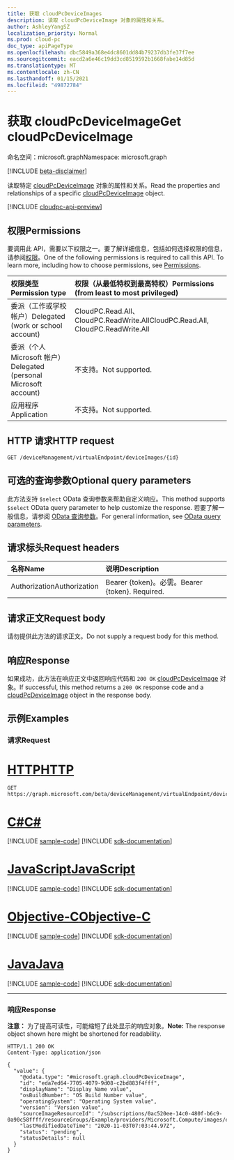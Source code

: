 ```yaml
---
title: 获取 cloudPcDeviceImages
description: 读取 cloudPcDeviceImage 对象的属性和关系。
author: AshleyYangSZ
localization_priority: Normal
ms.prod: cloud-pc
doc_type: apiPageType
ms.openlocfilehash: dbc5849a368e4dc8601dd84b79237db3fe37f7ee
ms.sourcegitcommit: eacd2a6e46c19dd3cd8519592b1668fabe14d85d
ms.translationtype: MT
ms.contentlocale: zh-CN
ms.lasthandoff: 01/15/2021
ms.locfileid: "49872784"
---
```

# <a name="get-cloudpcdeviceimage"></a><span data-ttu-id="c6f93-103">获取 cloudPcDeviceImage</span><span class="sxs-lookup"><span data-stu-id="c6f93-103">Get cloudPcDeviceImage</span></span>

<span data-ttu-id="c6f93-104">命名空间：microsoft.graph</span><span class="sxs-lookup"><span data-stu-id="c6f93-104">Namespace: microsoft.graph</span></span>

[!INCLUDE [beta-disclaimer](../../includes/beta-disclaimer.md)]

<span data-ttu-id="c6f93-105">读取特定 [cloudPcDeviceImage](../resources/cloudpcdeviceimage.md) 对象的属性和关系。</span><span class="sxs-lookup"><span data-stu-id="c6f93-105">Read the properties and relationships of a specific [cloudPcDeviceImage](../resources/cloudpcdeviceimage.md) object.</span></span>

[!INCLUDE [cloudpc-api-preview](../../includes/cloudpc-api-preview.md)]
## <a name="permissions"></a><span data-ttu-id="c6f93-106">权限</span><span class="sxs-lookup"><span data-stu-id="c6f93-106">Permissions</span></span>

<span data-ttu-id="c6f93-p101">要调用此 API，需要以下权限之一。要了解详细信息，包括如何选择权限的信息，请参阅[权限](/graph/permissions-reference)。</span><span class="sxs-lookup"><span data-stu-id="c6f93-p101">One of the following permissions is required to call this API. To learn more, including how to choose permissions, see [Permissions](/graph/permissions-reference).</span></span>

|<span data-ttu-id="c6f93-109">权限类型</span><span class="sxs-lookup"><span data-stu-id="c6f93-109">Permission type</span></span>|<span data-ttu-id="c6f93-110">权限（从最低特权到最高特权）</span><span class="sxs-lookup"><span data-stu-id="c6f93-110">Permissions (from least to most privileged)</span></span>|
|:---|:---|
|<span data-ttu-id="c6f93-111">委派（工作或学校帐户）</span><span class="sxs-lookup"><span data-stu-id="c6f93-111">Delegated (work or school account)</span></span>|<span data-ttu-id="c6f93-112">CloudPC.Read.All、CloudPC.ReadWrite.All</span><span class="sxs-lookup"><span data-stu-id="c6f93-112">CloudPC.Read.All, CloudPC.ReadWrite.All</span></span>|
|<span data-ttu-id="c6f93-113">委派（个人 Microsoft 帐户）</span><span class="sxs-lookup"><span data-stu-id="c6f93-113">Delegated (personal Microsoft account)</span></span>|<span data-ttu-id="c6f93-114">不支持。</span><span class="sxs-lookup"><span data-stu-id="c6f93-114">Not supported.</span></span>|
|<span data-ttu-id="c6f93-115">应用程序</span><span class="sxs-lookup"><span data-stu-id="c6f93-115">Application</span></span>|<span data-ttu-id="c6f93-116">不支持。</span><span class="sxs-lookup"><span data-stu-id="c6f93-116">Not supported.</span></span>|

## <a name="http-request"></a><span data-ttu-id="c6f93-117">HTTP 请求</span><span class="sxs-lookup"><span data-stu-id="c6f93-117">HTTP request</span></span>

<!-- {
  "blockType": "ignored"
}
-->

``` http
GET /deviceManagement/virtualEndpoint/deviceImages/{id}
```

## <a name="optional-query-parameters"></a><span data-ttu-id="c6f93-118">可选的查询参数</span><span class="sxs-lookup"><span data-stu-id="c6f93-118">Optional query parameters</span></span>

<span data-ttu-id="c6f93-119">此方法支持 `$select` OData 查询参数来帮助自定义响应。</span><span class="sxs-lookup"><span data-stu-id="c6f93-119">This method supports `$select` OData query parameter to help customize the response.</span></span> <span data-ttu-id="c6f93-120">若要了解一般信息，请参阅 [OData 查询参数](/graph/query-parameters)。</span><span class="sxs-lookup"><span data-stu-id="c6f93-120">For general information, see [OData query parameters](/graph/query-parameters).</span></span>

## <a name="request-headers"></a><span data-ttu-id="c6f93-121">请求标头</span><span class="sxs-lookup"><span data-stu-id="c6f93-121">Request headers</span></span>

| <span data-ttu-id="c6f93-122">名称</span><span class="sxs-lookup"><span data-stu-id="c6f93-122">Name</span></span>          | <span data-ttu-id="c6f93-123">说明</span><span class="sxs-lookup"><span data-stu-id="c6f93-123">Description</span></span>               |
| :------------ | :------------------------ |
| <span data-ttu-id="c6f93-124">Authorization</span><span class="sxs-lookup"><span data-stu-id="c6f93-124">Authorization</span></span> | <span data-ttu-id="c6f93-p103">Bearer {token}。必需。</span><span class="sxs-lookup"><span data-stu-id="c6f93-p103">Bearer {token}. Required.</span></span> |

## <a name="request-body"></a><span data-ttu-id="c6f93-127">请求正文</span><span class="sxs-lookup"><span data-stu-id="c6f93-127">Request body</span></span>

<span data-ttu-id="c6f93-128">请勿提供此方法的请求正文。</span><span class="sxs-lookup"><span data-stu-id="c6f93-128">Do not supply a request body for this method.</span></span>

## <a name="response"></a><span data-ttu-id="c6f93-129">响应</span><span class="sxs-lookup"><span data-stu-id="c6f93-129">Response</span></span>

<span data-ttu-id="c6f93-130">如果成功，此方法在响应正文中返回响应代码和 `200 OK` [cloudPcDeviceImage](../resources/cloudpcdeviceimage.md) 对象。</span><span class="sxs-lookup"><span data-stu-id="c6f93-130">If successful, this method returns a `200 OK` response code and a [cloudPcDeviceImage](../resources/cloudpcdeviceimage.md) object in the response body.</span></span>

## <a name="examples"></a><span data-ttu-id="c6f93-131">示例</span><span class="sxs-lookup"><span data-stu-id="c6f93-131">Examples</span></span>

### <a name="request"></a><span data-ttu-id="c6f93-132">请求</span><span class="sxs-lookup"><span data-stu-id="c6f93-132">Request</span></span>


# <a name="http"></a>[<span data-ttu-id="c6f93-133">HTTP</span><span class="sxs-lookup"><span data-stu-id="c6f93-133">HTTP</span></span>](#tab/http)
<!-- {
  "blockType": "request",
  "name": "get_cloudpcdeviceimage"
}
-->

``` http
GET https://graph.microsoft.com/beta/deviceManagement/virtualEndpoint/deviceImages/{id}
```
# <a name="c"></a>[<span data-ttu-id="c6f93-134">C#</span><span class="sxs-lookup"><span data-stu-id="c6f93-134">C#</span></span>](#tab/csharp)
[!INCLUDE [sample-code](../includes/snippets/csharp/get-cloudpcdeviceimage-csharp-snippets.md)]
[!INCLUDE [sdk-documentation](../includes/snippets/snippets-sdk-documentation-link.md)]

# <a name="javascript"></a>[<span data-ttu-id="c6f93-135">JavaScript</span><span class="sxs-lookup"><span data-stu-id="c6f93-135">JavaScript</span></span>](#tab/javascript)
[!INCLUDE [sample-code](../includes/snippets/javascript/get-cloudpcdeviceimage-javascript-snippets.md)]
[!INCLUDE [sdk-documentation](../includes/snippets/snippets-sdk-documentation-link.md)]

# <a name="objective-c"></a>[<span data-ttu-id="c6f93-136">Objective-C</span><span class="sxs-lookup"><span data-stu-id="c6f93-136">Objective-C</span></span>](#tab/objc)
[!INCLUDE [sample-code](../includes/snippets/objc/get-cloudpcdeviceimage-objc-snippets.md)]
[!INCLUDE [sdk-documentation](../includes/snippets/snippets-sdk-documentation-link.md)]

# <a name="java"></a>[<span data-ttu-id="c6f93-137">Java</span><span class="sxs-lookup"><span data-stu-id="c6f93-137">Java</span></span>](#tab/java)
[!INCLUDE [sample-code](../includes/snippets/java/get-cloudpcdeviceimage-java-snippets.md)]
[!INCLUDE [sdk-documentation](../includes/snippets/snippets-sdk-documentation-link.md)]

---


### <a name="response"></a><span data-ttu-id="c6f93-138">响应</span><span class="sxs-lookup"><span data-stu-id="c6f93-138">Response</span></span>

<span data-ttu-id="c6f93-139">**注意：** 为了提高可读性，可能缩短了此处显示的响应对象。</span><span class="sxs-lookup"><span data-stu-id="c6f93-139">**Note:** The response object shown here might be shortened for readability.</span></span>
<!-- {
  "blockType": "response",
  "truncated": true,
  "@odata.type": "microsoft.graph.cloudPcDeviceImage"
}
-->

``` http
HTTP/1.1 200 OK
Content-Type: application/json

{
  "value": {
    "@odata.type": "#microsoft.graph.cloudPcDeviceImage",
    "id": "eda7ed64-7705-4079-9d08-c2bd883f4fff",
    "displayName": "Display Name value",
    "osBuildNumber": "OS Build Number value",
    "operatingSystem": "Operating System value",
    "version": "Version value",
    "sourceImageResourceId": "/subscriptions/0ac520ee-14c0-480f-b6c9-0a90c58ffff/resourceGroups/Example/providers/Microsoft.Compute/images/exampleImage",
    "lastModifiedDateTime": "2020-11-03T07:03:44.97Z",
    "status": "pending",
    "statusDetails": null
  }
}
```
